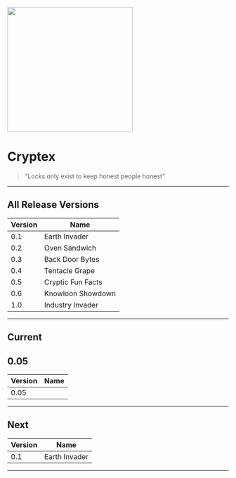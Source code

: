 <img src="https://github.com/AlexKollar/Cryptex/blob/gh-pages/Gallery/Lock.png" width="285"/></p>
# Cryptex
> "Locks only exist to keep honest people honest"
---

## All Release Versions

| Version | Name                  |
|---------|-----------------------|
| 0.1     | Earth Invader         |
| 0.2     | Oven Sandwich         |
| 0.3     | Back Door Bytes       |
| 0.4     | Tentacle Grape        |
| 0.5     | Cryptic Fun Facts     |
| 0.6     | Knowloon Showdown     |
| 1.0     | Industry Invader      |

---

## Current

## 0.05

| Version | Name                  |
|---------|-----------------------|
| 0.05    |                       |
---

## Next

| Version | Name                  |
|---------|-----------------------|
| 0.1     | Earth Invader         |

---
